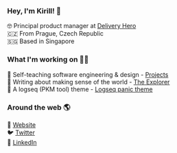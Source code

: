 ### Hey, I'm Kirill! 👋

🤓 Principal product manager at [Delivery Hero](https://www.deliveryhero.com) <br>
🇨🇿 From Prague, Czech Republic <br>
🇸🇬 Based in Singapore

### What I'm working on 👨‍💻

🔖 Self-teaching software engineering & design  - [Projects](https://kirillso.com/projects) <br>
📝 Writing about making sense of the world - [The Explorer](https://kirill.substack.com) <br>
📂 A logseq (PKM tool) theme - [Logseq panic theme](https://github.com/kirso/logseq-panic-theme)

### Around the web 🌎

🚀 [Website](https://kirillso.com) <br>
🐦 [Twitter](https://twitter.com/kirso_) <br>
💼 [LinkedIn](https://www.linkedin.com/in/kirso) <br>
